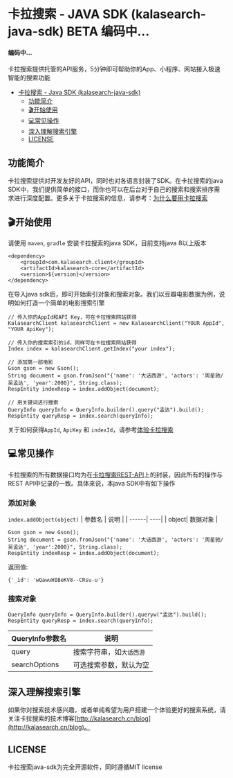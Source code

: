 # 卡拉搜索 - JAVA SDK (kalasearch-java-sdk) BETA  编码中...

#### 编码中...

卡拉搜索提供托管的API服务，5分钟即可帮助你的App、小程序、网站接入极速智能的搜索功能
- [卡拉搜索 - Java SDK (kalasearch-java-sdk)](#卡拉搜索---java-sdk-kalasearch-java-sdk)
  - [功能简介](#功能简介)
  - [🎬开始使用](#开始使用)
  - [💻常见操作](#常见操作)
  - [深入理解搜索引擎](#深入理解搜索引擎)
  - [LICENSE](#license)
## 功能简介

卡拉搜索提供对开发友好的API，同时也对各语言封装了SDK。在卡拉搜索的java SDK中，我们提供简单的接口，而你也可以在后台对于自己的搜索和搜索排序需求进行深度配置。更多关于卡拉搜索的信息，请参考：[为什么要用卡拉搜索](https://kalasearch.cn/docs#%E4%B8%BA%E4%BB%80%E4%B9%88%E8%A6%81%E7%94%A8%E5%8D%A1%E6%8B%89%E6%90%9C%E7%B4%A2)

## 🎬开始使用

请使用 `maven`, `gradle` 安装卡拉搜索的java SDK，目前支持java 8以上版本

```
<dependency>
    <groupId>com.kalasearch.client</groupId>
    <artifactId>kalasearch-core</artifactId>
    <version>${version}</version>
</dependency>
```

在导入java sdk后，即可开始索引对象和搜索对象。我们以豆瓣电影数据为例，说明如何打造一个简单的电影搜索引擎

```
// 传入你的AppId和API Key，可在卡拉搜索网站获得
KalasearchClient kalasearchClient = new KalasearchClient("YOUR AppId", "YOUR ApiKey");

// 传入你的搜索索引的id，同样可在卡拉搜索网站获得
Index index = kalasearchClient.getIndex("your index");

// 添加第一部电影
Gson gson = new Gson();
String document = gson.fromJson("{'name': '大话西游', 'actors': '周星驰/吴孟达', 'year':2000}", String.class);
RespEntity indexResp = index.addObject(document);

// 用关键词进行搜索
QueryInfo queryInfo = QueryInfo.builder().query("孟达").build();
RespEntity queryResp = index.search(queryInfo);
```

关于如何获得`AppId`, `ApiKey` 和 `indexId`，请参考[体验卡拉搜索](https://kalasearch.cn/docs/try-kalasearch)

## 💻常见操作

卡拉搜索的所有数据接口均为在[卡拉搜索REST-API](https://kalasearch.cn/docs/rest-api)上的封装，因此所有的操作与REST API中记录的一致。具体来说，本java SDK中有如下操作

### 添加对象
`index.addObject(object)` 
| 参数名 | 说明 |
| ------| ----|
| object| 数据对象 |


```
Gson gson = new Gson();
String document = gson.fromJson("{'name': '大话西游', 'actors': '周星驰/吴孟达', 'year':2000}", String.class);
RespEntity indexResp = index.addObject(document);
```

返回值: 

```
{'_id': 'wQawuHIBeKV8--CRsu-u'}
```

### 搜索对象
```
QueryInfo queryInfo = QueryInfo.builder().queryw("孟达").build();
RespEntity queryResp = index.search(queryInfo);
```
| QueryInfo参数名 | 说明 |
| ------| ----|
| query| 搜索字符串，如`大话西游`|
| searchOptions| 可选搜索参数，默认为空 |



## 深入理解搜索引擎
如果你对搜索技术感兴趣，或者单纯希望为用户搭建一个体验更好的搜索系统，请关注卡拉搜索的技术博客[http://kalasearch.cn/blog](http://kalasearch.cn/blog)。


## LICENSE

卡拉搜索java-sdk为完全开源软件，同时遵循MIT license
